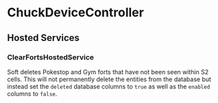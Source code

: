 # ChuckDeviceController  

## Hosted Services  

### ClearFortsHostedService  
Soft deletes Pokestop and Gym forts that have not been seen within S2 cells. This will not permanently delete the entities from the database but instead set the `deleted` database columns to `true` as well as the `enabled` columns to `false`.  
